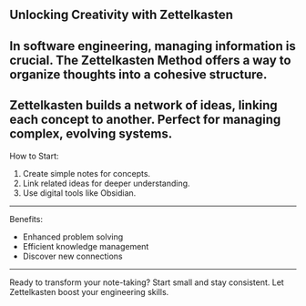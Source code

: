 Unlocking Creativity with Zettelkasten
---
In software engineering, managing information is crucial. The Zettelkasten Method offers a way to organize thoughts into a cohesive structure.
---
Zettelkasten builds a network of ideas, linking each concept to another. Perfect for managing complex, evolving systems.
---
How to Start:
1. Create simple notes for concepts.
2. Link related ideas for deeper understanding.
3. Use digital tools like Obsidian.
---
Benefits:
- Enhanced problem solving
- Efficient knowledge management
- Discover new connections
---
Ready to transform your note-taking? Start small and stay consistent. Let Zettelkasten boost your engineering skills.